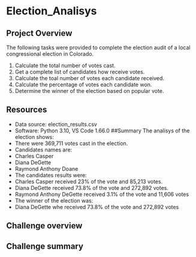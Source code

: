 # Election_Analisys
## Project Overview
The following tasks were provided to complete the election audit of a local congressional election in Colorado.
1. Calculate the total number of votes cast.
2. Get a complete list of candidates how receive votes.
3. Calculate the toal number of votes each candidate received.
4. Calculate the percentage of votes each candidate won.
5. Determine the winner of the election based on popular vote.
## Resources
- Data source: election_results.csv
- Software: Python 3.10, VS Code 1.66.0
##Summary
The analisys of the election shows:
- There were 369,711 votes cast in the election.
- Candidates names are:
 - Charles Casper
 - Diana DeGette
 - Raymond Anthony Doane
- The candidates results were:
 - Charles Casper received 23% of the vote and 85,213 votes.
 - Diana DeGette received 73.8% of the vote and 272,892 votes.
 - Raymond Anthony DeGette received 3.1% of the vote and 11,606 votes
- The winner of the election was:
 - Diana DeGette whe received 73.8% of the vote and 272,892 votes
## Challenge overview

## Challenge summary
